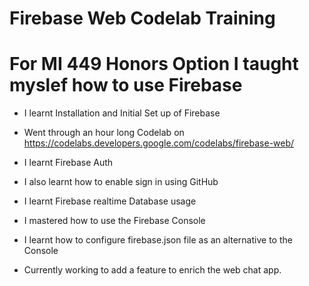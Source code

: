 # Firebase Web Codelab Training

# For MI 449 Honors Option I taught myslef how to use Firebase

* I learnt Installation and Initial Set up of Firebase

* Went through an hour long Codelab on https://codelabs.developers.google.com/codelabs/firebase-web/

* I learnt Firebase Auth

* I also learnt how to enable sign in using GitHub

* I learnt Firebase realtime Database usage

* I mastered how to use the Firebase Console

* I learnt how to configure firebase.json file as an alternative to the Console

* Currently working to add a feature to enrich the web chat app.
